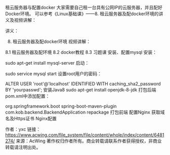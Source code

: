 租云服务器与配置docker
大家需要自己租一台具有公网IP的云服务器，并且配好Docker环境。
可以参考《Linux基础课》——8. 租云服务器及配docker环境的讲义及视频讲解：

讲义：

8. 租云服务器及配docker环境
视频讲解：

8.1 租云服务器及配环境
8.2 docker教程
8.3 习题课
安装、配置mysql
安装：

sudo apt-get install mysql-server
启动：

sudo service mysql start
设置root用户的密码：

ALTER USER 'root'@'localhost' IDENTIFIED WITH caching_sha2_password BY 'yourpasswd';
安装Java8
sudo apt-get install openjdk-8-jdk
打包后端
pom.xml中添加配置：

<build>
    <plugins>
        <plugin>
            <groupId>org.springframework.boot</groupId>
            <artifactId>spring-boot-maven-plugin</artifactId>
            <!--这里写上main方法所在类的路径-->
            <configuration>
                <mainClass>com.kob.backend.BackendApplication</mainClass>
            </configuration>
            <executions>
                <execution>
                    <goals>
                        <goal>repackage</goal>
                    </goals>
                </execution>
            </executions>
        </plugin>
    </plugins>
</build>
打包前端
配置Nginx
获取域名及Https证书
Nginx配置


作者：yxc
链接：https://www.acwing.com/file_system/file/content/whole/index/content/6481274/
来源：AcWing
著作权归作者所有。商业转载请联系作者获得授权，非商业转载请注明出处。